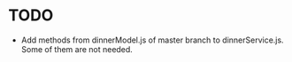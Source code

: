 # TODO

- Add methods from dinnerModel.js of master branch to dinnerService.js. Some of
them are not needed. 
